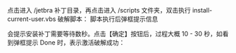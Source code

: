 点击进入 /jetbra 补丁目录，再点击进入 /scripts 文件夹，双击执行 install-current-user.vbs 破解脚本：
脚本执行后弹框提示信息

会提示安装补丁需要等待数秒。点击【确定】按钮后，过程大概 10 - 30 秒，如看到弹框提示 Done 时，表示激活破解成功：
